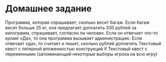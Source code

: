 # Домашнее задание
Программа, которая спрашивает, сколько весит багаж. Если багаж весит больше 25 кг, она предлагает доплатить 330 рублей за килограмм, спрашивает, согласен ли человек. Если он отвечает что-то кроме «Да», то она программа вызывает администрацию. Если отвечает «да», то считает и пишет, сколько рублей доплатить
Текстовый квест с пятерной вложенностью конструкций if
Текстовый квест с переменными (запоминающий некоторые выборы игрока на всю игру)

